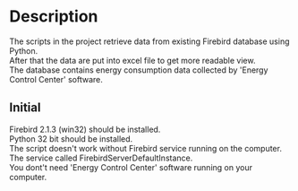 # Description
The scripts in the project retrieve data from existing Firebird database
using Python.\
After that the data are put into excel file to get more readable view.\
The database contains energy consumption data collected by 'Energy Control Center' software.

## Initial
Firebird 2.1.3 (win32) should be installed.\
Python 32 bit should be installed.\
The script doesn't work without Firebird service running on the computer.\
The service called FirebirdServerDefaultInstance.\
You dont't need 'Energy Control Center' software running on your computer.